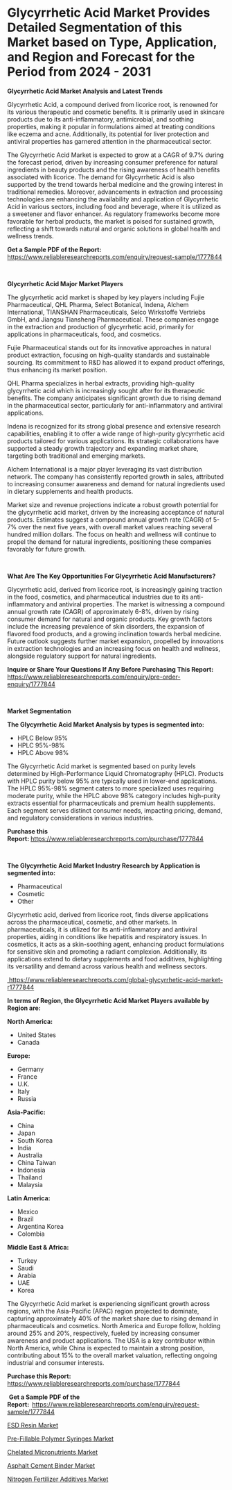<p><h1>Glycyrrhetic Acid Market Provides Detailed Segmentation of this Market based on Type, Application, and Region and Forecast for the Period from 2024 - 2031</h1></p><p><strong>Glycyrrhetic Acid Market Analysis and Latest Trends</strong></p>
<p><p>Glycyrrhetic Acid, a compound derived from licorice root, is renowned for its various therapeutic and cosmetic benefits. It is primarily used in skincare products due to its anti-inflammatory, antimicrobial, and soothing properties, making it popular in formulations aimed at treating conditions like eczema and acne. Additionally, its potential for liver protection and antiviral properties has garnered attention in the pharmaceutical sector.</p><p>The Glycyrrhetic Acid Market is expected to grow at a CAGR of 9.7% during the forecast period, driven by increasing consumer preference for natural ingredients in beauty products and the rising awareness of health benefits associated with licorice. The demand for Glycyrrhetic Acid is also supported by the trend towards herbal medicine and the growing interest in traditional remedies. Moreover, advancements in extraction and processing technologies are enhancing the availability and application of Glycyrrhetic Acid in various sectors, including food and beverage, where it is utilized as a sweetener and flavor enhancer. As regulatory frameworks become more favorable for herbal products, the market is poised for sustained growth, reflecting a shift towards natural and organic solutions in global health and wellness trends.</p></p>
<p><strong>Get a Sample PDF of the Report:&nbsp;</strong> <a href="https://www.reliableresearchreports.com/enquiry/request-sample/1777844?utm_campaign=40&utm_medium=2&utm_source=Github&utm_content=ia&utm_term=10112024&utm_id=glycyrrhetic-acid">https://www.reliableresearchreports.com/enquiry/request-sample/1777844</a></p>
<p>&nbsp;</p>
<p><strong>Glycyrrhetic Acid Major Market Players</strong></p>
<p><p>The glycyrrhetic acid market is shaped by key players including Fujie Pharmaceutical, QHL Pharma, Select Botanical, Indena, Alchem International, TIANSHAN Pharmaceuticals, Selco Wirkstoffe Vertriebs GmbH, and Jiangsu Tiansheng Pharmaceutical. These companies engage in the extraction and production of glycyrrhetic acid, primarily for applications in pharmaceuticals, food, and cosmetics.</p><p>Fujie Pharmaceutical stands out for its innovative approaches in natural product extraction, focusing on high-quality standards and sustainable sourcing. Its commitment to R&D has allowed it to expand product offerings, thus enhancing its market position.</p><p>QHL Pharma specializes in herbal extracts, providing high-quality glycyrrhetic acid which is increasingly sought after for its therapeutic benefits. The company anticipates significant growth due to rising demand in the pharmaceutical sector, particularly for anti-inflammatory and antiviral applications.</p><p>Indena is recognized for its strong global presence and extensive research capabilities, enabling it to offer a wide range of high-purity glycyrrhetic acid products tailored for various applications. Its strategic collaborations have supported a steady growth trajectory and expanding market share, targeting both traditional and emerging markets.</p><p>Alchem International is a major player leveraging its vast distribution network. The company has consistently reported growth in sales, attributed to increasing consumer awareness and demand for natural ingredients used in dietary supplements and health products.</p><p>Market size and revenue projections indicate a robust growth potential for the glycyrrhetic acid market, driven by the increasing acceptance of natural products. Estimates suggest a compound annual growth rate (CAGR) of 5-7% over the next five years, with overall market values reaching several hundred million dollars. The focus on health and wellness will continue to propel the demand for natural ingredients, positioning these companies favorably for future growth.</p></p>
<p>&nbsp;</p>
<p><strong>What Are The Key Opportunities For Glycyrrhetic Acid Manufacturers?</strong></p>
<p><p>Glycyrrhetic acid, derived from licorice root, is increasingly gaining traction in the food, cosmetics, and pharmaceutical industries due to its anti-inflammatory and antiviral properties. The market is witnessing a compound annual growth rate (CAGR) of approximately 6-8%, driven by rising consumer demand for natural and organic products. Key growth factors include the increasing prevalence of skin disorders, the expansion of flavored food products, and a growing inclination towards herbal medicine. Future outlook suggests further market expansion, propelled by innovations in extraction technologies and an increasing focus on health and wellness, alongside regulatory support for natural ingredients.</p></p>
<p><strong>Inquire or Share Your Questions If Any Before Purchasing This Report:</strong> <a href="https://www.reliableresearchreports.com/enquiry/pre-order-enquiry/1777844?utm_campaign=40&utm_medium=2&utm_source=Github&utm_content=ia&utm_term=10112024&utm_id=glycyrrhetic-acid">https://www.reliableresearchreports.com/enquiry/pre-order-enquiry/1777844</a></p>
<p>&nbsp;</p>
<p><strong>Market Segmentation</strong></p>
<p><strong>The Glycyrrhetic Acid Market Analysis by types is segmented into:</strong></p>
<p><ul><li>HPLC Below 95%</li><li>HPLC 95%-98%</li><li>HPLC Above 98%</li></ul></p>
<p><p>The Glycyrrhetic Acid market is segmented based on purity levels determined by High-Performance Liquid Chromatography (HPLC). Products with HPLC purity below 95% are typically used in lower-end applications. The HPLC 95%-98% segment caters to more specialized uses requiring moderate purity, while the HPLC above 98% category includes high-purity extracts essential for pharmaceuticals and premium health supplements. Each segment serves distinct consumer needs, impacting pricing, demand, and regulatory considerations in various industries.</p></p>
<p><strong>Purchase this Report:&nbsp;</strong><a href="https://www.reliableresearchreports.com/purchase/1777844?utm_campaign=40&utm_medium=2&utm_source=Github&utm_content=ia&utm_term=10112024&utm_id=glycyrrhetic-acid">https://www.reliableresearchreports.com/purchase/1777844</a></p>
<p>&nbsp;</p>
<p><strong>The Glycyrrhetic Acid Market Industry Research by Application is segmented into:</strong></p>
<p><ul><li>Pharmaceutical</li><li>Cosmetic</li><li>Other</li></ul></p>
<p><p>Glycyrrhetic acid, derived from licorice root, finds diverse applications across the pharmaceutical, cosmetic, and other markets. In pharmaceuticals, it is utilized for its anti-inflammatory and antiviral properties, aiding in conditions like hepatitis and respiratory issues. In cosmetics, it acts as a skin-soothing agent, enhancing product formulations for sensitive skin and promoting a radiant complexion. Additionally, its applications extend to dietary supplements and food additives, highlighting its versatility and demand across various health and wellness sectors.</p></p>
<p><a href="https://www.reliableresearchreports.com/global-glycyrrhetic-acid-market-r1777844?utm_campaign=40&utm_medium=2&utm_source=Github&utm_content=ia&utm_term=10112024&utm_id=glycyrrhetic-acid">&nbsp;https://www.reliableresearchreports.com/global-glycyrrhetic-acid-market-r1777844</a></p>
<p><strong>In terms of Region, the Glycyrrhetic Acid Market Players available by Region are:</strong></p>
<p>
    <p> <strong> North America: </strong>
        <ul>
            <li>United States</li>
            <li>Canada</li>
        </ul>
        </p> 
    <p> <strong> Europe: </strong>
        <ul>
            <li>Germany</li>
            <li>France</li>
            <li>U.K.</li>
            <li>Italy</li>
            <li>Russia</li>
        </ul>
        </p> 
    <p> <strong> Asia-Pacific: </strong>
        <ul>
            <li>China</li>
            <li>Japan</li>
            <li>South Korea</li>
            <li>India</li>
            <li>Australia</li>
            <li>China Taiwan</li>
            <li>Indonesia</li>
            <li>Thailand</li>
            <li>Malaysia</li>
        </ul>
        </p> 
    <p> <strong> Latin America: </strong>
        <ul>
            <li>Mexico</li>
            <li>Brazil</li>
            <li>Argentina Korea</li>
            <li>Colombia</li>
        </ul>
        </p> 
    <p> <strong> Middle East & Africa: </strong>
        <ul>
            <li>Turkey</li>
            <li>Saudi</li>
            <li>Arabia</li>
            <li>UAE</li>
            <li>Korea</li>
        </ul>
    </p>
    </p>
<p><p>The Glycyrrhetic Acid market is experiencing significant growth across regions, with the Asia-Pacific (APAC) region projected to dominate, capturing approximately 40% of the market share due to rising demand in pharmaceuticals and cosmetics. North America and Europe follow, holding around 25% and 20%, respectively, fueled by increasing consumer awareness and product applications. The USA is a key contributor within North America, while China is expected to maintain a strong position, contributing about 15% to the overall market valuation, reflecting ongoing industrial and consumer interests.</p></p>
<p><strong>Purchase this Report: </strong><a href="https://www.reliableresearchreports.com/purchase/1777844?utm_campaign=40&utm_medium=2&utm_source=Github&utm_content=ia&utm_term=10112024&utm_id=glycyrrhetic-acid">https://www.reliableresearchreports.com/purchase/1777844</a></p>
<p>&nbsp;<strong>Get a Sample PDF of the Report:&nbsp;&nbsp;</strong><a href="https://www.reliableresearchreports.com/enquiry/request-sample/1777844?utm_campaign=40&utm_medium=2&utm_source=Github&utm_content=ia&utm_term=10112024&utm_id=glycyrrhetic-acid">https://www.reliableresearchreports.com/enquiry/request-sample/1777844</a></p>
<p><strong></strong></p>
<p><p><a href="https://github.com/alespiliffe/Market-Research-Report-List-1/blob/main/esd-resin-market.md?utm_campaign=40&utm_medium=2&utm_source=Github&utm_content=ia&utm_term=10112024&utm_id=glycyrrhetic-acid">ESD Resin Market</a></p><p><a href="https://issuu.com/reportprime-2/docs/pre-fillable-polymer-syringes-marke_22813d7eba49fc?utm_campaign=40&utm_medium=2&utm_source=Github&utm_content=ia&utm_term=10112024&utm_id=glycyrrhetic-acid">Pre-Fillable Polymer Syringes Market</a></p><p><a href="https://www.linkedin.com/pulse/emerging-chelated-micronutrients-market-opportunities-rgd2c?utm_campaign=40&utm_medium=2&utm_source=Github&utm_content=ia&utm_term=10112024&utm_id=glycyrrhetic-acid">Chelated Micronutrients Market</a></p><p><a href="https://github.com/darcy8m10dupre/Market-Research-Report-List-1/blob/main/asphalt-cement-binder-market.md?utm_campaign=40&utm_medium=2&utm_source=Github&utm_content=ia&utm_term=10112024&utm_id=glycyrrhetic-acid">Asphalt Cement Binder Market</a></p><p><a href="https://www.linkedin.com/pulse/nitrogen-fertilizer-additives-market-opportunities-emerging-opkjc?utm_campaign=40&utm_medium=2&utm_source=Github&utm_content=ia&utm_term=10112024&utm_id=glycyrrhetic-acid">Nitrogen Fertilizer Additives Market</a></p></p>